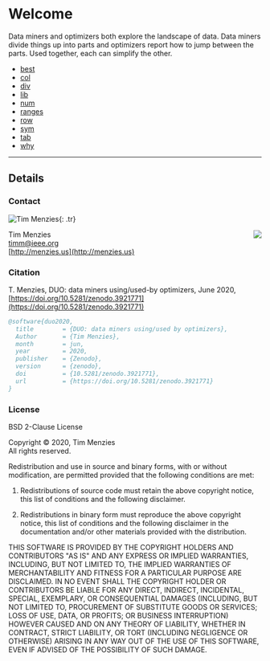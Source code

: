 # Welcome

Data miners and optimizers both explore the landscape of data. Data miners divide things up
into parts and 
optimizers report how to jump between the parts. Used together, each can simplify the other.

- [best](best.md)
- [col](col.md)
- [div](div.md)
- [lib](lib.md)
- [num](num.md)
- [ranges](ranges.md)
- [row](row.md)
- [sym](sym.md)
- [tab](tab.md)
- [why](why.md)

------

## Details

### Contact

![Tim Menzies](https://github.com/timm.png?size=100){: .tr}


<img src="https://github.com/timm.png?size=100" align=right>

Tim Menzies   
[timm@ieee.org](mailto:timm@ieee.org)    
[http://menzies.us](http://menzies.us)

### Citation

T. Menzies,
DUO: data miners using/used-by optimizers,
June 2020,
[https://doi.org/10.5281/zenodo.3921771](https://doi.org/10.5281/zenodo.3921771)


```bibtex
@software{duo2020,
  title        = {DUO: data miners using/used by optimizers},
  Author       = {Tim Menzies},
  month        = jun,
  year         = 2020,
  publisher    = {Zenodo},
  version      = {zenodo},
  doi          = {10.5281/zenodo.3921771},
  url          = {https://doi.org/10.5281/zenodo.3921771}
}
```

### License
BSD 2-Clause License

<p>Copyright &copy; 2020, Tim Menzies</br>
All rights reserved.</p>

Redistribution and use in source and binary forms, with or without
modification, are permitted provided that the following conditions are met:

1. Redistributions of source code must retain the above copyright notice, this
   list of conditions and the following disclaimer.

2. Redistributions in binary form must reproduce the above copyright notice,
   this list of conditions and the following disclaimer in the documentation
   and/or other materials provided with the distribution.

THIS SOFTWARE IS PROVIDED BY THE COPYRIGHT HOLDERS AND CONTRIBUTORS "AS IS"
AND ANY EXPRESS OR IMPLIED WARRANTIES, INCLUDING, BUT NOT LIMITED TO, THE
IMPLIED WARRANTIES OF MERCHANTABILITY AND FITNESS FOR A PARTICULAR PURPOSE ARE
DISCLAIMED. IN NO EVENT SHALL THE COPYRIGHT HOLDER OR CONTRIBUTORS BE LIABLE
FOR ANY DIRECT, INDIRECT, INCIDENTAL, SPECIAL, EXEMPLARY, OR CONSEQUENTIAL
DAMAGES (INCLUDING, BUT NOT LIMITED TO, PROCUREMENT OF SUBSTITUTE GOODS OR
SERVICES; LOSS OF USE, DATA, OR PROFITS; OR BUSINESS INTERRUPTION) HOWEVER
CAUSED AND ON ANY THEORY OF LIABILITY, WHETHER IN CONTRACT, STRICT LIABILITY,
OR TORT (INCLUDING NEGLIGENCE OR OTHERWISE) ARISING IN ANY WAY OUT OF THE USE
OF THIS SOFTWARE, EVEN IF ADVISED OF THE POSSIBILITY OF SUCH DAMAGE.
